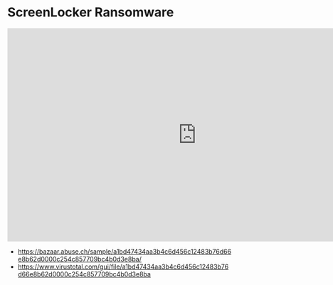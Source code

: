 # ScreenLocker Ransomware

<iframe width="848" height="480" src="https://www.youtube.com/embed/GTLeV9yCNes" title="YouTube video player" frameborder="0" allow="accelerometer; autoplay; clipboard-write; encrypted-media; gyroscope; picture-in-picture" allowfullscreen></iframe>

* https://bazaar.abuse.ch/sample/a1bd47434aa3b4c6d456c12483b76d66e8b62d0000c254c857709bc4b0d3e8ba/
* https://www.virustotal.com/gui/file/a1bd47434aa3b4c6d456c12483b76d66e8b62d0000c254c857709bc4b0d3e8ba

